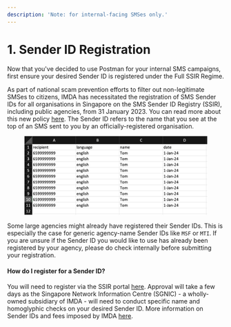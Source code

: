 ```yaml
---
description: 'Note: for internal-facing SMSes only.'
---
```


# 1. Sender ID Registration

Now that you've decided to use Postman for your internal SMS campaigns, first ensure your desired Sender ID is registered under the Full SSIR Regime.

As part of national scam prevention efforts to filter out non-legitimate SMSes to citizens, IMDA has necessitated the registration of SMS Sender IDs for all organisations in Singapore on the SMS Sender ID Registry (SSIR), including public agencies, from 31 January 2023. You can read more about this new policy [here](https://www.imda.gov.sg/Content-and-News/Press-Releases-and-Speeches/Press-Releases/2022/Full-SMS-Sender-ID-Registration-to-be-required-by-January-2023). The Sender ID refers to the name that you see at the top of an SMS sent to you by an officially-registered organisation.

<figure><img src="../../.gitbook/assets/image.png" alt=""><figcaption></figcaption></figure>

Some large agencies might already have registered their Sender IDs. This is especially the case for generic agency-name Sender IDs like `MSF` or `MTI`. If you are unsure if the Sender ID you would like to use has already been registered by your agency, please do check internally before submitting your registration.

#### **How do I register for a Sender ID?**

You will need to register via the SSIR portal [here](https://smsregistry.sg/web/login). Approval will take a few days as the Singapore Network Information Centre (SGNIC) - a wholly-owned subsidiary of IMDA - will need to conduct specific name and homoglyphic checks on your desired Sender ID. More information on Sender IDs and fees imposed by IMDA [here](https://www.sgnic.sg/faq/sms-sender-id-registry).

